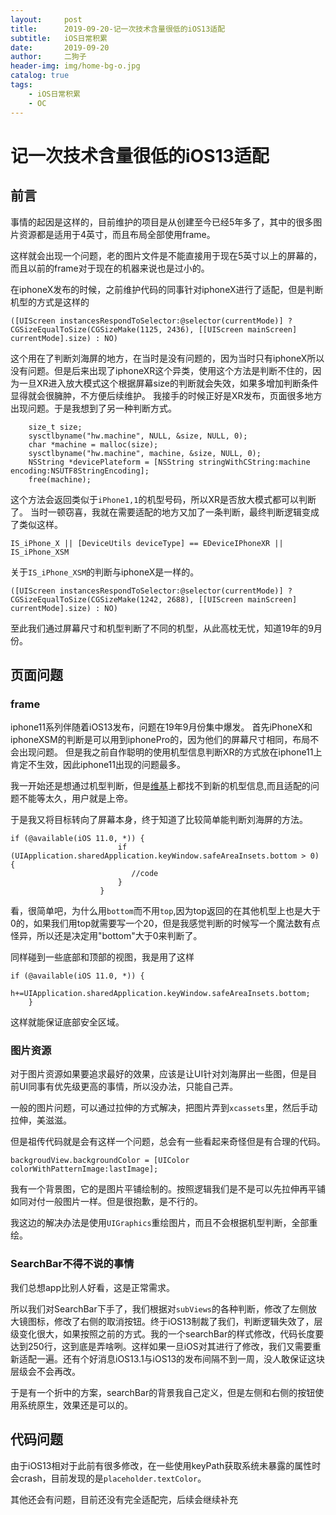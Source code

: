 ```yaml
---
layout:     post
title:      2019-09-20-记一次技术含量很低的iOS13适配
subtitle:   iOS日常积累
date:       2019-09-20
author:     二狗子
header-img: img/home-bg-o.jpg
catalog: true
tags:
    - iOS日常积累
    - OC
---
```

# 记一次技术含量很低的iOS13适配

## 前言

事情的起因是这样的，目前维护的项目是从创建至今已经5年多了，其中的很多图片资源都是适用于4英寸，而且布局全部使用frame。

这样就会出现一个问题，老的图片文件是不能直接用于现在5英寸以上的屏幕的，而且以前的frame对于现在的机器来说也是过小的。

在iphoneX发布的时候，之前维护代码的同事针对iphoneX进行了适配，但是判断机型的方式是这样的
```
([UIScreen instancesRespondToSelector:@selector(currentMode)] ? CGSizeEqualToSize(CGSizeMake(1125, 2436), [[UIScreen mainScreen] currentMode].size) : NO)
```
这个用在了判断刘海屏的地方，在当时是没有问题的，因为当时只有iphoneX所以没有问题。但是后来出现了iphoneXR这个异类，使用这个方法是判断不住的，因为一旦XR进入放大模式这个根据屏幕size的判断就会失效，如果多增加判断条件显得就会很臃肿，不方便后续维护。
我接手的时候正好是XR发布，页面很多地方出现问题。于是我想到了另一种判断方式。

```
	size_t size;
    sysctlbyname("hw.machine", NULL, &size, NULL, 0);
    char *machine = malloc(size);
    sysctlbyname("hw.machine", machine, &size, NULL, 0);
    NSString *devicePlateform = [NSString stringWithCString:machine encoding:NSUTF8StringEncoding];
    free(machine);
```

这个方法会返回类似于`iPhone1,1`的机型号码，所以XR是否放大模式都可以判断了。
当时一顿窃喜，我就在需要适配的地方又加了一条判断，最终判断逻辑变成了类似这样。

```
IS_iPhone_X || [DeviceUtils deviceType] == EDeviceIPhoneXR || IS_iPhone_XSM
```

关于`IS_iPhone_XSM`的判断与iphoneX是一样的。

```
([UIScreen instancesRespondToSelector:@selector(currentMode)] ? CGSizeEqualToSize(CGSizeMake(1242, 2688), [[UIScreen mainScreen] currentMode].size) : NO)

```

至此我们通过屏幕尺寸和机型判断了不同的机型，从此高枕无忧，知道19年的9月份。

## 页面问题

### frame
iphone11系列伴随着iOS13发布，问题在19年9月份集中爆发。
首先iPhoneX和iphoneXSM的判断是可以用到iphonePro的，因为他们的屏幕尺寸相同，布局不会出现问题。
但是我之前自作聪明的使用机型信息判断XR的方式放在iphone11上肯定不生效，因此iphone11出现的问题最多。

我一开始还是想通过机型判断，但是[维基](https://www.theiphonewiki.com/wiki/Models)上都找不到新的机型信息,而且适配的问题不能等太久，用户就是上帝。

于是我又将目标转向了屏幕本身，终于知道了比较简单能判断刘海屏的方法。

```
if (@available(iOS 11.0, *)) {
                        if (UIApplication.sharedApplication.keyWindow.safeAreaInsets.bottom > 0) {
                           //code
                        }
                    }
```

看，很简单吧，为什么用`bottom`而不用`top`,因为top返回的在其他机型上也是大于0的，如果我们用top就需要写一个20，但是我感觉判断的时候写一个魔法数有点怪异，所以还是决定用"bottom"大于0来判断了。

同样碰到一些底部和顶部的视图，我是用了这样

```
if (@available(iOS 11.0, *)) {
        h+=UIApplication.sharedApplication.keyWindow.safeAreaInsets.bottom;
    }
```
这样就能保证底部安全区域。

### 图片资源
对于图片资源如果要追求最好的效果，应该是让UI针对刘海屏出一些图，但是目前UI同事有优先级更高的事情，所以没办法，只能自己弄。

一般的图片问题，可以通过拉伸的方式解决，把图片弄到`xcassets`里，然后手动拉伸，美滋滋。

但是祖传代码就是会有这样一个问题，总会有一些看起来奇怪但是有合理的代码。

```
backgroudView.backgroundColor = [UIColor colorWithPatternImage:lastImage];
```

我有一个背景图，它的是图片平铺绘制的。按照逻辑我们是不是可以先拉伸再平铺如同对付一般图片一样。但是很抱歉，是不行的。

我这边的解决办法是使用`UIGraphics`重绘图片，而且不会根据机型判断，全部重绘。


### SearchBar不得不说的事情
我们总想app比别人好看，这是正常需求。

所以我们对SearchBar下手了，我们根据对`subViews`的各种判断，修改了左侧放大镜图标，修改了右侧的取消按钮。终于iOS13制裁了我们，判断逻辑失效了，层级变化很大，如果按照之前的方式。我的一个searchBar的样式修改，代码长度要达到250行，这到底是弄啥咧。这样如果一旦iOS对其进行了修改，我们又需要重新适配一遍。还有个好消息iOS13.1与iOS13的发布间隔不到一周，没人敢保证这块层级会不会再改。

于是有一个折中的方案，searchBar的背景我自己定义，但是左侧和右侧的按钮使用系统原生，效果还是可以的。

## 代码问题

由于iOS13相对于此前有很多修改，在一些使用keyPath获取系统未暴露的属性时会crash，目前发现的是`placeholder.textColor`。

其他还会有问题，目前还没有完全适配完，后续会继续补充


